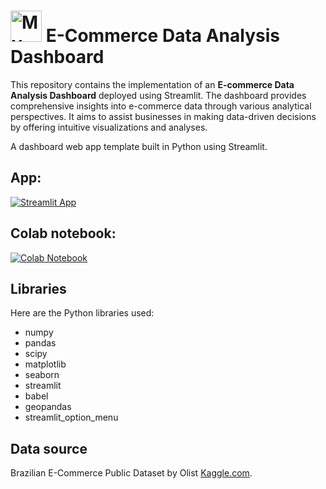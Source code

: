 # <img src="./img_icon.ico" alt="My Logo" width="50"> E-Commerce Data Analysis Dashboard
This repository contains the implementation of an **E-commerce Data Analysis Dashboard** deployed using Streamlit. The dashboard provides comprehensive insights into e-commerce data through various analytical perspectives. It aims to assist businesses in making data-driven decisions by offering intuitive visualizations and analyses.

A dashboard web app template built in Python using Streamlit.

## App:

[![Streamlit App](https://static.streamlit.io/badges/streamlit_badge_black_white.svg)](https://reksa-dashboard.streamlit.app/)

## Colab notebook:
[![Colab Notebook](https://colab.research.google.com/assets/colab-badge.svg)](https://colab.research.google.com/drive/1nEoGv81s4V6xQXyWLrH9mi97WQuH8pmz#scrollTo=NJfzNXQwumKZ)

## Libraries
Here are the Python libraries used:
- numpy
- pandas
- scipy
- matplotlib
- seaborn
- streamlit
- babel
- geopandas
- streamlit_option_menu

## Data source
Brazilian E-Commerce Public Dataset by Olist [Kaggle.com](https://www.kaggle.com/datasets/olistbr/brazilian-ecommerce).
